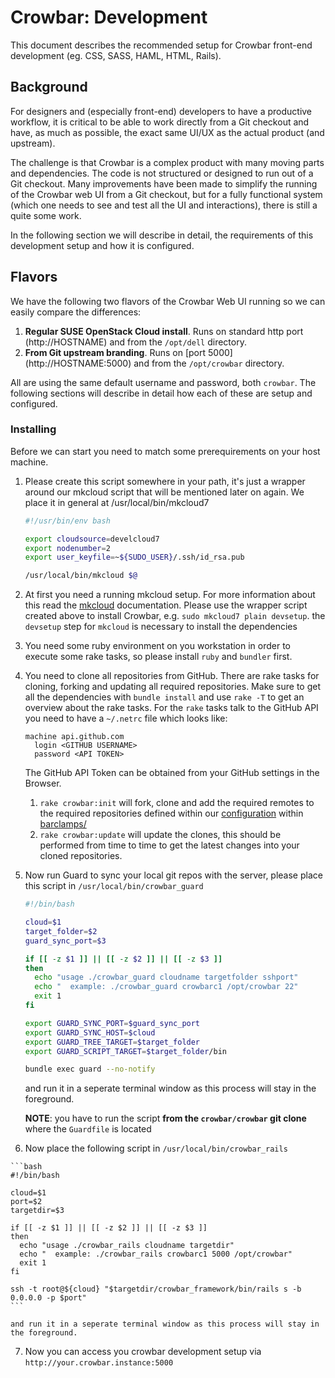 # Crowbar: Development

This document describes the recommended setup for Crowbar front-end development
(eg. CSS, SASS, HAML, HTML, Rails).

## Background

For designers and (especially front-end) developers to have a productive
workflow, it is critical to be able to work directly from a Git checkout and
have, as much as possible, the exact same UI/UX as the actual product (and
upstream).

The challenge is that Crowbar is a complex product with many moving parts and
dependencies. The code is not structured or designed to run out of a Git
checkout. Many improvements have been made to simplify the running of the
Crowbar web UI from a Git checkout, but for a fully functional system (which one
needs to see and test all the UI and interactions), there is still a quite some
work.

In the following section we will describe in detail, the requirements of this
development setup and how it is configured.

## Flavors

We have the following two flavors of the Crowbar Web UI running so we can easily
compare the differences:

  1. __Regular SUSE OpenStack Cloud install__. Runs on standard http port
     (http://HOSTNAME) and from the `/opt/dell` directory.
  2. __From Git upstream branding__. Runs on [port 5000]
     (http://HOSTNAME:5000) and from the `/opt/crowbar` directory.

All are using the same default username and password, both ```crowbar```. The
following sections will describe in detail how each of these are setup and
configured.

### Installing

Before we can start you need to match some prerequirements on your host machine.

  1. Please create this script somewhere in your path, it's just a wrapper
     around our mkcloud script that will be mentioned later on again. We place
     it in general at /usr/local/bin/mkcloud7

     ```bash
     #!/usr/bin/env bash

     export cloudsource=develcloud7
     export nodenumber=2
     export user_keyfile=~${SUDO_USER}/.ssh/id_rsa.pub

     /usr/local/bin/mkcloud $@
     ```

  2. At first you need a running mkcloud setup. For more information about this
     read the [mkcloud](https://git.io/vYO2E) documentation. Please use the
     wrapper script created above to install Crowbar, e.g. `sudo mkcloud7 plain devsetup`.
     the ```devsetup``` step for ```mkcloud``` is necessary to install the dependencies

  3. You need some ruby environment on you workstation in order to execute some
     rake tasks, so please install ```ruby``` and ```bundler``` first.

  4. You need to clone all repositories from GitHub. There are rake tasks for
     cloning, forking and updating all required repositories. Make sure to get
     all the dependencies with ```bundle install``` and use ```rake -T``` to get
     an overview about the rake tasks.
     For the ```rake``` tasks talk to the GitHub API you need to have a ```~/.netrc``` file
     which looks like:

     ```
     machine api.github.com
       login <GITHUB USERNAME>
       password <API TOKEN>
     ```

     The GitHub API Token can be obtained from your GitHub settings in the Browser.

     1. ```rake crowbar:init``` will fork, clone and add the required remotes to the
        required repositories defined within our [configuration](../config/barclamps.yml)
        within [barclamps/](../barclamps/)
     2. ```rake crowbar:update``` will update the clones, this should be performed from time
        to time to get the latest changes into your cloned repositories.

  5. Now run Guard to sync your local git repos with the server, please place this script in
     `/usr/local/bin/crowbar_guard`

     ```bash
     #!/bin/bash

     cloud=$1
     target_folder=$2
     guard_sync_port=$3

     if [[ -z $1 ]] || [[ -z $2 ]] || [[ -z $3 ]]
     then
       echo "usage ./crowbar_guard cloudname targetfolder sshport"
       echo "  example: ./crowbar_guard crowbarc1 /opt/crowbar 22"
       exit 1
     fi

     export GUARD_SYNC_PORT=$guard_sync_port
     export GUARD_SYNC_HOST=$cloud
     export GUARD_TREE_TARGET=$target_folder
     export GUARD_SCRIPT_TARGET=$target_folder/bin

     bundle exec guard --no-notify
     ```

     and run it in a seperate terminal window as this process will stay in the foreground.

     **NOTE**: you have to run the script **from the `crowbar/crowbar` git clone** where the `Guardfile` is located

  6. Now place the following script in `/usr/local/bin/crowbar_rails`

    ```bash
    #!/bin/bash

    cloud=$1
    port=$2
    targetdir=$3

    if [[ -z $1 ]] || [[ -z $2 ]] || [[ -z $3 ]]
    then
      echo "usage ./crowbar_rails cloudname targetdir"
      echo "  example: ./crowbar_rails crowbarc1 5000 /opt/crowbar"
      exit 1
    fi

    ssh -t root@${cloud} "$targetdir/crowbar_framework/bin/rails s -b 0.0.0.0 -p $port"
    ```

    and run it in a seperate terminal window as this process will stay in the foreground.

  7. Now you can access you crowbar development setup via ```http://your.crowbar.instance:5000```

